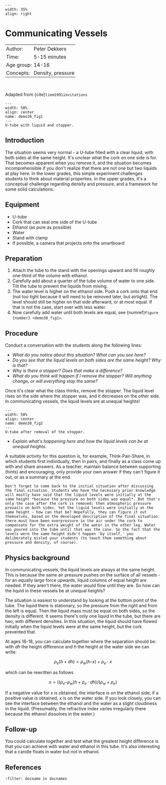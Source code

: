 ```{figure} ../../figures/ready.png
---
width: 35%
align: right
```

# Communicating Vessels

<table style="width: 100%; border-collapse: collapse; border: none;">
    <tr style="background-color: var(--background-color);">  
        <td style="text-align: left; padding: 3px; border: none; color: var(--text-color)">Author:</td>
        <td style="text-align: left; padding: 3px; border: none; color: var(--text-color)">Peter Dekkers</td>
    </tr>
    <tr style="background-color: var(--background-color);"> 
        <td style="text-align: left; padding: 3px; border: none; color: var(--text-color)">Time:</td>
        <td style="text-align: left; padding: 3px; border: none; color: var(--text-color)">5-15 minutes</td>
    </tr>
    <tr style="background-color: var(--background-color);"> 
        <td style="text-align: left; padding: 3px; border: none; color: var(--text-color)">Age group:</td>
        <td style="text-align: left; padding: 3px; border: none; color: var(--text-color)">14-16</td>
    </tr>
    <tr style="background-color: var(--background-color);"> 
        <td style="text-align: left; padding: 3px; border: none; color: var(--text-color)">Concepts:</td>
        <td style="text-align: left; padding: 3px; border: none; color: var(--text-color)">Density, pressure</td>
    </tr>
</table><br>

Adapted from {cite}`liem1991invitations`

```{figure} A08_PD12_fig1_ubuisje_site.jpg
---
width: 50%
align: center
name: demo38_fig1
---
U-tube with liquid and stopper.
```

## Introduction
The situation seems very normal - a U-tube filled with a clear liquid, with both sides at the same height. It's unclear what the cork on one side is for. That becomes apparent when you remove it, and the situation becomes incomprehensible if you don't realize that there are not one but two liquids at play here. In the lower grades, this simple experiment challenges students to think about material properties. In the upper grades, it's a conceptual challenge regarding density and pressure, and a framework for some solid calculations.


## Equipment
* U-tube
* Cork that can seal one side of the U-tube
* Ethanol (as pure as possible)
* Water
* Stand with clamp
* If possible, a camera that projects onto the smartboard

## Preparation
1. Attach the tube to the stand with the openings upward and fill roughly one-third of the volume with ethanol.
2. Carefully add about a quarter of the tube volume of water to one side. Tilt the tube to prevent the liquids from mixing.
3. The water level is higher on the ethanol side. Push a cork onto that end (not too tight because it will need to be removed later, but airtight). The level should still be higher on that side afterward, or at most equal. If that is not the case, start over with less water.
4. Now carefully add water until both levels are equal, see {numref}`Figure {number} <demo38_fig1>`.

## Procedure
Conduct a conversation with the students along the following lines:
* *What do you notice about this situation? What can you see here?*
* *Do you see that the liquid levels on both sides are the same height? Why is that?*
* *Why is there a stopper? Does that make a difference?*
* *What do you think will happen if I remove the stopper? Will anything change, or will everything stay the same?*

Once it's clear what the class thinks, remove the stopper. The liquid level rises on the side where the stopper was, and it decreases on the other side. In communicating vessels, the liquid levels are at unequal heights!

```{figure} A08_PD12_fig2_ubuisje_site.jpg
---
width: 50%
align: center
name: demo38_fig2
---
U-tube after removal of the stopper.
```

* *Explain what's happening here and how the liquid levels can be at unequal heights.*

A suitable activity for this question is, for example, Think-Pair-Share, in which students first individually, then in pairs, and finally as a class come up with and share answers. As a teacher, maintain balance between supporting (hints) and encouraging, only provide your own answer if they can't figure it out, or as a summary at the end.

```{tip}
Don't forget to come back to the initial situation after discussing the final situation. Students who have the necessary prior knowledge will mostly have said that the liquid levels were initially at the same height *because the pressure on both sides was equal*. But that's only the case after the cork is removed: then atmospheric pressure prevails on both sides. Yet the liquid levels were initially at the same height - how can that be? Hopefully, they can figure it out themselves, based on the developed description of the final situation: there must have been overpressure in the air under the cork to compensate for the extra weight of the water in the other leg. Water was poured into the tube until that was the case. So the fact that the levels were the same height didn't happen 'by itself,' you deliberately misled your students (to teach them something about pressure and density, of course).
```
## Physics background
In communicating vessels, the liquid levels are always at the same height. This is because the same air pressure pushes on the surface of all vessels - for an equally large force upwards, liquid columns of equal height are needed. If they aren't there, the water would flow until they are. So how can the liquid in these vessels be at unequal heights?

The situation is easiest to understand by looking at the bottom point of the tube. The liquid there is stationary, so the pressure from the right and from the left is equal. Then the liquid mass must be equal on both sides, so the density is different. It seems there's only one liquid in the tube, but there are two, with different densities. In this situation, the liquid should have flowed initially when the liquid levels were at the same height, but the cork prevented that.

At ages 16-18, you can calculate together where the separation should be: with $dh$ the height difference and $h$ the height at the water side we can write:

$$ \rho_e (h + dh) = \rho_w (h – x) + \rho_e \cdot x $$

which can be rewritten as follows

$$ x = ((\rho_e–\rho_w)h + \rho_e \cdot dh) / (\rho_w+\rho_e)$$

If a negative value for $x$ is obtained, the interface is on the ethanol side; if a positive value is obtained, $x$ is on the water side. If you look closely, you can see the interface between the ethanol and the water as a slight cloudiness in the liquid. (Presumably, the refractive index varies irregularly there because the ethanol dissolves in the water.)

## Follow-up
You could calculate together and test what the greatest height difference is that you can achieve with water and ethanol in this tube. It's also interesting that a candle floats in water but not in ethanol.

## References
```{bibliography}
:filter: docname in docnames
```